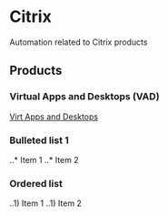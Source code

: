 # Citrix
Automation related to Citrix products

## Products

### Virtual Apps and Desktops (VAD)
[Virt Apps and Desktops](https://github.com/vladiadmin/Citrix/tree/main/Scripts/VAD)

### Bulleted list 1
..* Item 1
..* Item 2

### Ordered list
..1) Item 1 
..1) Item 2
